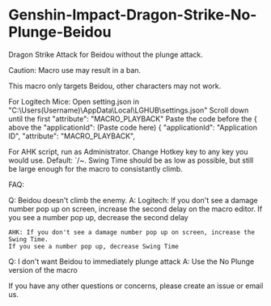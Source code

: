 # Genshin-Impact-Dragon-Strike-No-Plunge-Beidou
Dragon Strike Attack for Beidou  without the plunge attack.

Caution: Macro use may result in a ban.

This macro only targets Beidou, other characters may not work.

For Logitech Mice: Open setting.json in "C:\Users(Username)\AppData\Local\LGHUB\settings.json" Scroll down until the first "attribute": "MACRO_PLAYBACK" Paste the code before the { above the "applicationId": (Paste code here) { "applicationId": "Application ID", "attribute": "MACRO_PLAYBACK",

For AHK script, run as Administrator. Change Hotkey key to any key you would use. Default: `/~. Swing Time should be as low as possible, but still be large enough for the macro to consistantly climb.

FAQ:

Q: Beidou doesn't climb the enemy.
A: Logitech: If you don't see a damage number pop up on screen, increase the second delay on the macro editor. 
    If you see a number pop up, decrease the second delay
    
    AHK: If you don't see a damage number pop up on screen, increase the Swing Time.
    If you see a number pop up, decrease Swing Time

Q: I don't want Beidou to immediately plunge attack
A: Use the No Plunge version of the macro

If you have any other questions or concerns, please create an issue or email us.
